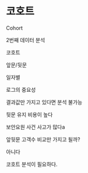 # 코호트
Cohort

2번째 데이터 분석

코호트

앞문/뒷문

일자별

로그의 중요성

결과값만 가지고 있다면 분석 불가능

뒷문 유지 비용이 높다

보안요원
사건 사고가 많다a

앞뒷문 고객수 비교만 가지고 될까?

아니다

코호트 분석이 필요하다.
